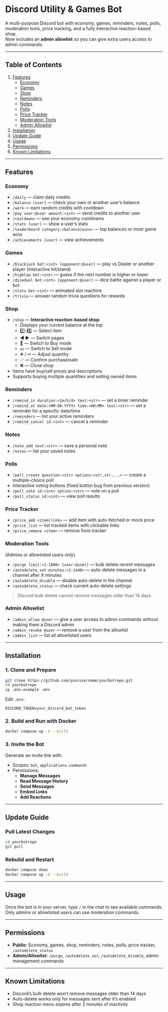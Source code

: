 # Discord Utility & Games Bot

A multi-purpose Discord bot with economy, games, reminders, notes, polls, moderation tools, price tracking, and a fully interactive reaction-based shop.  
Now includes an **admin allowlist** so you can give extra users access to admin commands.

---

## Table of Contents
1. [Features](#features)
   - [Economy](#economy)
   - [Games](#games)
   - [Shop](#shop)
   - [Reminders](#reminders)
   - [Notes](#notes)
   - [Polls](#polls)
   - [Price Tracker](#price-tracker)
   - [Moderation Tools](#moderation-tools)
   - [Admin Allowlist](#admin-allowlist)
2. [Installation](#installation)
3. [Update Guide](#update-guide)
4. [Usage](#usage)
5. [Permissions](#permissions)
6. [Known Limitations](#known-limitations)

---

## Features

### Economy
- `/daily` — claim daily credits  
- `/balance [user]` — check your own or another user’s balance  
- `/work` — earn random credits with cooldown  
- `/pay user:@user amount:<int>` — send credits to another user  
- `/cooldowns` — see your economy cooldowns  
- `/stats [user]` — show a user’s stats  
- `/leaderboard category:<balance|wins>` — top balances or most game wins  
- `/achievements [user]` — view achievements  

### Games
- `/blackjack bet:<int> [opponent:@user]` — play vs Dealer or another player (interactive hit/stand)  
- `/highlow bet:<int>` — guess if the next number is higher or lower  
- `/diceduel bet:<int> [opponent:@user]` — dice battle against a player or bot  
- `/slots bet:<int>` — animated slot machine  
- `/trivia` — answer random trivia questions for rewards  

### Shop
- `/shop` — **Interactive reaction-based shop**:
  - Displays your current balance at the top  
  - 1️⃣–9️⃣ — Select item  
  - ◀️ ▶️ — Switch pages  
  - 🛒 — Switch to Buy mode  
  - 💵 — Switch to Sell mode  
  - ➕ / ➖ — Adjust quantity  
  - ✅ — Confirm purchase/sale  
  - ❌ — Close shop  
- Items have buy/sell prices and descriptions  
- Supports buying multiple quantities and selling owned items 

### Reminders
- `/remind_in duration:<1m/h/d> text:<str>` — set a timer reminder  
- `/remind_at date:<MM-DD-YYYY> time:<HH:MM> text:<str>` — set a reminder for a specific date/time  
- `/reminders` — list your active reminders  
- `/remind_cancel id:<int>` — cancel a reminder  

### Notes
- `/note_add text:<str>` — save a personal note  
- `/notes` — list your saved notes  

### Polls
- `/poll_create question:<str> options:<str,str,...>` — create a multiple-choice poll  
- Interactive voting buttons (fixed button bug from previous version)  
- `/poll_vote id:<int> option:<str>` — vote on a poll  
- `/poll_status id:<int>` — view poll results  

### Price Tracker
- `/price_add <item|link>` — add item with auto-fetched or mock price  
- `/price_list` — list tracked items with clickable links  
- `/price_remove <item>` — remove from tracker  

### Moderation Tools
(Admins or allowlisted users only)
- `/purge limit:<1-1000> [user:@user]` — bulk delete recent messages  
- `/autodelete_set minutes:<1-1440>` — auto-delete messages in a channel after X minutes  
- `/autodelete_disable` — disable auto-delete in the channel  
- `/autodelete_status` — check current auto-delete settings  

> Discord bulk delete cannot remove messages older than 14 days.

### Admin Allowlist
- `/admin_allow @user` — give a user access to admin commands without making them a Discord admin  
- `/admin_revoke @user` — remove a user from the allowlist  
- `/admin_list` — list all allowlisted users  

---

## Installation

### 1. Clone and Prepare
```bash
git clone https://github.com/yourusername/yourbotrepo.git
cd yourbotrepo
cp .env.example .env
```
Edit `.env`:
```
DISCORD_TOKEN=your_discord_bot_token
```

### 2. Build and Run with Docker
```bash
docker compose up -d --build
```

### 3. Invite the Bot
Generate an invite link with:
- Scopes: `bot`, `applications.commands`
- Permissions:  
  - **Manage Messages**  
  - **Read Message History**  
  - **Send Messages**  
  - **Embed Links**  
  - **Add Reactions**

---

## Update Guide

### Pull Latest Changes
```bash
cd yourbotrepo
git pull
```

### Rebuild and Restart
```bash
docker compose down
docker compose up -d --build
```

---

## Usage
Once the bot is in your server, type `/` in the chat to see available commands.  
Only admins or allowlisted users can use moderation commands.

---

## Permissions
- **Public**: Economy, games, shop, reminders, notes, polls, price tracker, `/autodelete_status`  
- **Admin/Allowlist**: `/purge`, `/autodelete_set`, `/autodelete_disable`, admin management commands

---

## Known Limitations
- Discord’s bulk delete won’t remove messages older than 14 days  
- Auto-delete works only for messages sent after it’s enabled  
- Shop reaction menu expires after 2 minutes of inactivity

